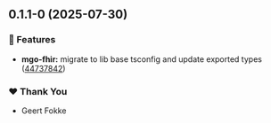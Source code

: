 ## 0.1.1-0 (2025-07-30)

### 🚀 Features

- **mgo-fhir:** migrate to lib base tsconfig and update exported types ([44737842](https://github.com/minvws/nl-mgo-app-web-private/commit/44737842))

### ❤️ Thank You

- Geert Fokke